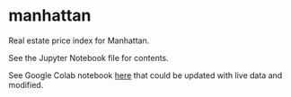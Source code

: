 # manhattan
Real estate price index for Manhattan.

See the Jupyter Notebook file for contents.

See Google Colab notebook [here](https://colab.research.google.com/drive/146YWBs3Jmdigh09vn8bkKMtiW3jDjMHm?usp=sharing) that could be updated with live data and modified.

